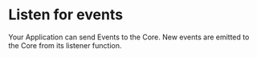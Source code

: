 # Listen for events

Your Application can send Events to the Core. New events are emitted to the Core from its listener function.

